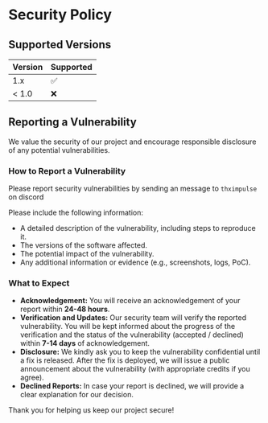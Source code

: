 # Security Policy

## Supported Versions

| Version | Supported          |
| ------- | ------------------ |
| 1.x     | :white_check_mark: |
| < 1.0   | :x:                |

## Reporting a Vulnerability

We value the security of our project and encourage responsible disclosure of any potential vulnerabilities.

### How to Report a Vulnerability

Please report security vulnerabilities by sending an message to `thximpulse` on discord

Please include the following information:

*   A detailed description of the vulnerability, including steps to reproduce it.
*   The versions of the software affected.
*   The potential impact of the vulnerability.
*   Any additional information or evidence (e.g., screenshots, logs, PoC).

### What to Expect

*   **Acknowledgement:** You will receive an acknowledgement of your report within **24-48 hours**.
*   **Verification and Updates:** Our security team will verify the reported vulnerability. You will be kept informed about the progress of the verification and the status of the vulnerability (accepted / declined) within **7-14 days** of acknowledgement.
*   **Disclosure:** We kindly ask you to keep the vulnerability confidential until a fix is released. After the fix is deployed, we will issue a public announcement about the vulnerability (with appropriate credits if you agree).
*   **Declined Reports:** In case your report is declined, we will provide a clear explanation for our decision.

Thank you for helping us keep our project secure!
